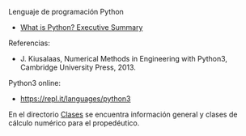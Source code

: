 Lenguaje de programación Python

* [What is Python? Executive Summary](https://www.python.org/doc/essays/blurb/)

Referencias:

* J. Kiusalaas, Numerical Methods in Engineering with Python3, Cambridge University Press, 2013.

Python3 online:

* https://repl.it/languages/python3

En el directorio [Clases](clases/) se encuentra información general y clases de cálculo numérico para el propedéutico.
